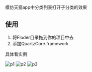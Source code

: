 模仿天猫app中分类列表打开子分类的效果

## 使用
1. 将Floder目录拖到你的项目中去
2. 添加QuartzCore.framework

具体看实例

![p1](http://ww2.sinaimg.cn/bmiddle/76770db5jw1dwr687gwgmj.jpg)
![p2](http://ww1.sinaimg.cn/bmiddle/76770db5gw1dwr6a3fz5jj.jpg)
![p3](http://ww3.sinaimg.cn/bmiddle/76770db5gw1dwr6b65inej.jpg)